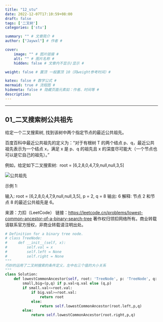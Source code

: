 ```yaml
---
title: "12_stu"
date: 2022-12-07T17:10:59+08:00
draft: false
tags: ['二叉树']
categories: ['stu']

summary: "" # 文章简介 #
author: ["Jaywxl"] # 作者 #

cover:
    image: "" # 图片链接 #
    alt: "" # 图片名称 #
    hidden: false # 文章内不显示/显示 #

weight: false # 置顶 一般置顶 10（同weight参考时间）#

katex: false # 数学公式 #
mermaid: true # 流程图 #
hidemeta: false # 隐藏页面元素如：作者、时间等 #
description:
---
```

---

<!--more-->
## 01_二叉搜索树公共祖先

给定一个二叉搜索树, 找到该树中两个指定节点的最近公共祖先。

百度百科中最近公共祖先的定义为：“对于有根树 T 的两个结点 p、q，最近公共祖先表示为一个结点 x，满足 x 是 p、q 的祖先且 x 的深度尽可能大（一个节点也可以是它自己的祖先）。”

例如，给定如下二叉搜索树:  root = [6,2,8,0,4,7,9,null,null,3,5]

![公共祖先](https://assets.leetcode-cn.com/aliyun-lc-upload/uploads/2018/12/14/binarysearchtree_improved.png)

示例 1:

输入: root = [6,2,8,0,4,7,9,null,null,3,5], p = 2, q = 8
输出: 6 
解释: 节点 2 和节点 8 的最近公共祖先是 6。

来源：力扣（LeetCode）
链接：https://leetcode.cn/problems/lowest-common-ancestor-of-a-binary-search-tree
著作权归领扣网络所有。商业转载请联系官方授权，非商业转载请注明出处。

```python
# Definition for a binary tree node.
# class TreeNode:
#     def __init__(self, x):
#         self.val = x
#         self.left = None
#         self.right = None
"""
巧妙的运用了二叉树搜索的条件定义，左中右三个值的大小关系
"""
class Solution:
    def lowestCommonAncestor(self, root: 'TreeNode', p: 'TreeNode', q: 'TreeNode') -> 'TreeNode':
        small,big=(p,q) if p.val<q.val else (q,p)
        if small.val<=root.val:
            if big.val>=root.val:
                return root
            else:
                return self.lowestCommonAncestor(root.left,p,q)
        else:
            return self.lowestCommonAncestor(root.right,p,q)
```